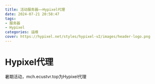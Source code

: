 ```yaml
---
title: 活动服务器——Hypixel代理
date: 2024-07-21 20:58:47
tags: 
- 服务器
- Hypixel
categories: 运维
cover: https://hypixel.net/styles/hypixel-v2/images/header-logo.png
---
```

# Hypixel代理
暑期活动，mch.ecustvr.top为Hypixel代理
